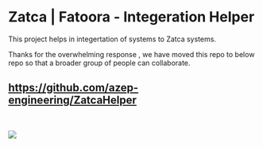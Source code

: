 
# Zatca | Fatoora - Integeration Helper

This project helps in integertation of systems to Zatca systems.

Thanks for the overwhelming response , we have moved this repo to below repo so that a broader group of people can collaborate.

## https://github.com/azep-engineering/ZatcaHelper

<br>

![](https://media.giphy.com/media/KB8C86UMgLDThpt4WT/giphy.gif)





<!-- Security scan triggered at 2025-09-02 01:05:14 -->

<!-- Security scan triggered at 2025-09-02 01:51:36 -->

<!-- Security scan triggered at 2025-09-09 05:30:04 -->

<!-- Security scan triggered at 2025-09-09 05:33:00 -->

<!-- Security scan triggered at 2025-09-28 15:32:56 -->

<!-- Security scan triggered at 2025-09-28 15:35:57 -->